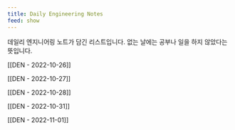 ```yaml
---
title: Daily Engineering Notes
feed: show
---
```



데일리 엔지니어링 노트가 담긴 리스트입니다. 없는 날에는 공부나 일을 하지 않았다는 뜻입니다.

[[DEN - 2022-10-26]]

[[DEN - 2022-10-27]]

[[DEN - 2022-10-28]]

[[DEN - 2022-10-31]]

[[DEN - 2022-11-01]]